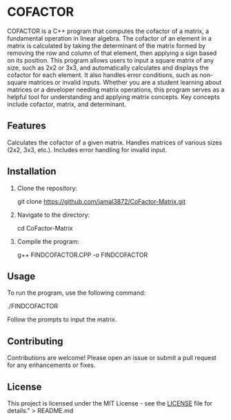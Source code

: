 # COFACTOR

COFACTOR is a C++ program that computes the cofactor of a matrix, a fundamental operation in linear algebra. The cofactor of an element in a matrix is calculated by taking the determinant of the matrix formed by removing the row and column of that element, then applying a sign based on its position. This program allows users to input a square matrix of any size, such as 2x2 or 3x3, and automatically calculates and displays the cofactor for each element. It also handles error conditions, such as non-square matrices or invalid inputs. Whether you are a student learning about matrices or a developer needing matrix operations, this program serves as a helpful tool for understanding and applying matrix concepts. Key concepts include cofactor, matrix, and determinant.

## Features

Calculates the cofactor of a given matrix. Handles matrices of various sizes (2x2, 3x3, etc.). Includes error handling for invalid input.

## Installation

1. Clone the repository:
 
   git clone https://github.com/jamal3872/CoFactor-Matrix.git
   

2. Navigate to the directory:

   cd CoFactor-Matrix


3. Compile the program:

   g++ FINDCOFACTOR.CPP -o FINDCOFACTOR
  

## Usage

To run the program, use the following command:

./FINDCOFACTOR

Follow the prompts to input the matrix.

## Contributing

Contributions are welcome! Please open an issue or submit a pull request for any enhancements or fixes.

## License

This project is licensed under the MIT License - see the [LICENSE](LICENSE) file for details." > README.md
